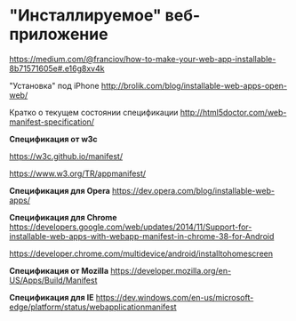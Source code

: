 # "Инсталлируемое" веб-приложение

https://medium.com/@franciov/how-to-make-your-web-app-installable-8b71571605e#.e16g8xv4k

"Установка" под iPhone
http://brolik.com/blog/installable-web-apps-open-web/


Кратко о текущем состоянии спецификации
http://html5doctor.com/web-manifest-specification/


**Спецификация от w3c**

https://w3c.github.io/manifest/

https://www.w3.org/TR/appmanifest/

**Спецификация для Opera**
https://dev.opera.com/blog/installable-web-apps/

**Спецификация для Chrome**
https://developers.google.com/web/updates/2014/11/Support-for-installable-web-apps-with-webapp-manifest-in-chrome-38-for-Android

https://developer.chrome.com/multidevice/android/installtohomescreen

**Спецификация от Mozilla**
https://developer.mozilla.org/en-US/Apps/Build/Manifest

**Спецификация для IE**
https://dev.windows.com/en-us/microsoft-edge/platform/status/webapplicationmanifest
